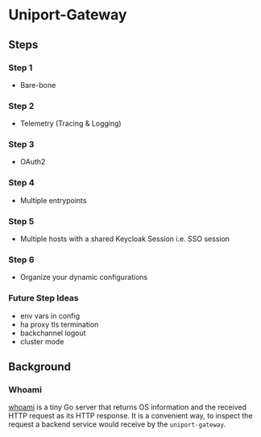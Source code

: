 # Uniport-Gateway

## Steps

### Step 1

* Bare-bone

### Step 2

* Telemetry (Tracing & Logging)

### Step 3

* OAuth2

### Step 4

* Multiple entrypoints

### Step 5

* Multiple hosts with a shared Keycloak Session i.e. SSO session

### Step 6

* Organize your dynamic configurations

### Future Step Ideas

* env vars in config
* ha proxy tls termination
* backchannel logout
* cluster mode

## Background

### Whoami

[whoami](https://github.com/traefik/whoami) is a tiny Go server that returns OS information and the received HTTP request as its HTTP response. It is a
convenient way, to inspect the request a backend service would receive by the `uniport-gateway`.
